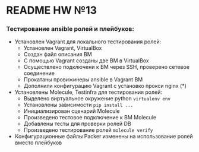 # README HW №13
### **Тестирование ansible ролей и плейбуков:**
 - Установлен Vagrant для локального тестирования ролей:
   - Установлен Vagrant, VirtualBox
   - Создан файл описания ВМ
   - С помощью Vagrant созданы две ВМ в VirtualBox
   - Осуществлено подключени к ВМ через SSH, проверено сетевое соединение
   - Прокатаны провижинеры ansible в Vagrant ВМ
   - Дополнили конфигурацию Vagrant с установко прокси nginx (*)
 - Установлены Molecule, Testinfra для тестирования ролей:
   - Выделено виртуальное окружение python ```virtualenv env```
   - Установлены зависимости ```pip install ... ```
   - Инициализирован сценарий Molecule
   - Произведено тестовое подключение к ВМ Molecule
   - Добавлены тесты для проверки ролей DB
   - Произведено тестирование ролей ```molecule verify```
 - Конфигурационные файлы Packer изменены на использование ролей вместо плейбуков
   
